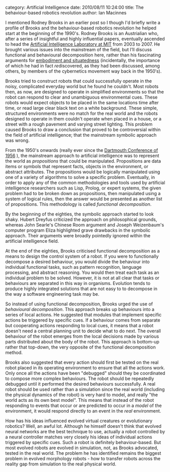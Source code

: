 category: Artificial Intelligence
date: 2010/08/11 10:24:00
title: The behaviour-based robotics revolution
author: Ian Macinnes

<p>I mentioned Rodney Brooks in an earlier post so I though I'd briefly write a profile of Brooks and the behaviour-based robotics revolution he
helped start at the beginning of the 1990's. Rodney Brooks is an Austrialian who, after a series of insightful and highly influential
papers, eventually ascended to head the <a title="Artificial Intelligence Laboratory at MIT home page" href="http://www.csail.mit.edu" target="_blank">Artificial Intelligence Laboratory at MIT</a> from 2003 to 2007. He brought various issues into the mainstream of the field, but I&#8217;ll discuss functional and behavioural decomposition here, rather than his fascinating arguments for <a title="The distinction between being situated and being embodied" href="http://www.evolvingmorphologies.com/?p=11" target="_self">embodiment and situatedness</a> (incidentally, the importance of which he had in fact <em>re</em>discovered, as they had been discussed, among others, by members of the cybernetics movement way back in the 1950&#8242;s).</p>

<p>Brooks tried to construct robots that could successfully operate in the noisy, complicated everyday world but he found he couldn't.
Most robots then, as now, are designed to operate in simplified environments so that the robot can respond to clear and unambiguous environmental
cues. These robots would expect objects to be placed in the same locations time after time, or read large clear black text on a white background.
These simple, structured environments were no match for the real world and the robots designed to operate in them couldn't operate when placed
in a house, or a street with a rough pavement and varying street lighting. This problem caused Brooks to draw a conclusion that proved to be
controversial within the field of artificial intelligence; that the mainstream symbolic approach was wrong.</p>

<p>From the 1950's onwards (really ever since the
<a title="Dartmouth Conference of 1956 at Wikipedia" href="http://en.wikipedia.org/wiki/Dartmouth_conference" target="_blank">Dartmouth Conference of 1956</a>
), the mainstream approach to artificial intelligence was to represent the world as <em>propositions</em> that could be manipulated. Propositions
are data items or symbols that  represent facts, objects in the environment, or abstract attributes. The propositions would be logically manipulated
using one of a variety of algorithms to solve a specific problem. Eventually, in order to apply any of the common methodologies and tools used by
artificial intelligence researchers such as Lisp, Prolog, or expert systems, the given problem had to be broken down as propositions, then
manipulated using a system of logical rules, then the answer would be presented as another list of propositions. This methodology is called
<em>functional decomposition</em>.</p>

<p>By the beginning of the eighties, the symbolic approach started to look shaky. Hubert Dreyfus criticized the approach on philosophical
grounds, whereas John Searle's Chinese Room argument and Joseph Weizenbaum's computer program Eliza highlighted grave drawbacks
in the symbolic approach. Their arguments were broadly pointedly ignored within the artificial intelligence field.</p>

<p>At the end of the eighties, Brooks criticised functional decomposition as a means to design the control system of a robot. If you were to
functionally decompose a desired behaviour, you would divide the behaviour into individual functional tasks, such as pattern recognition,
language processing, and abstract reasoning. You would then treat each task as an individual problem to be solved. However, it is not at all
clear that tasks or behaviours are separated in this way in organisms. Evolution tends to produce highly integrated solutions that are not
easy to to decompose in the way a software engineering task may be.</p>

<p>So instead of using functional decomposition, Brooks urged the use of <em>behavioural decomposition</em>. This approach breaks up behaviours
into a series of local actions. He suggested that modules that implement specific actions be triggered by specific cues. If a behaviour comes
from separate but cooperating actions responding to  local cues, it means that a robot doesn't need a central planning unit  to decide
what to do next. The overall behaviour of the robot emerges  from the local decisions made by various parts distributed about the  body of the
robot. This approach is bottom-up rather that top-down, the  very opposite of the functional decomposition method.</p>

<p>Brooks also suggested that every action should first be tested on the real robot placed in its operating environment to ensure that all the
actions work. Only once all the actions have been "debugged" should they be coordinated to compose more complex behaviours. The
robot should be repeatedly debugged until it performed the desired behaviours successfully. A real robot should be used rather than a simulation
since the real world (including the physical dynamics of the robot) is very hard to model, and really "the world acts as its own best
model". This means that instead of the robot responding to events that occur or are predicted to occur in a <em>model</em> of the
environment, it would respond directly to an event in the <em>real</em> environment.</p>

<p>How has his ideas influenced evolved virtual creatures or evolutionary robotics? Well, an awful lot. Although he himself doesn't think
that evolved neural networks are the best technique to use, actually a robot controlled by a neural controller matches very closely his ideas
of individual actions triggered by specific cues. Such a robot is definitely behaviour-based. But most evolved robots are evolved in
simulation, not, as Brooks advocated, tested in the real world. The problem he has identified remains the biggest problem in evolved
morphology robots - how to transfer robots across the reality gap from simulation to the real physical world.</p>
